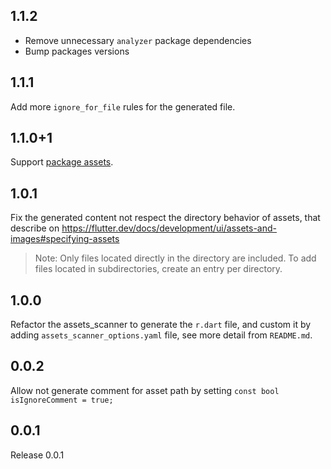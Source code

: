 ## 1.1.2

* Remove unnecessary `analyzer` package dependencies
* Bump packages versions

## 1.1.1
Add more `ignore_for_file` rules for the generated file.

## 1.1.0+1
Support [package assets](https://flutter.dev/docs/development/ui/assets-and-images#bundling-of-package-assets). 

## 1.0.1
Fix the generated content not respect the directory behavior of assets, that describe on https://flutter.dev/docs/development/ui/assets-and-images#specifying-assets

> Note: Only files located directly in the directory are included. To add files located in subdirectories, create an entry per directory.

## 1.0.0
Refactor the assets_scanner to generate the `r.dart` file, and custom it by adding `assets_scanner_options.yaml` file, see more detail from `README.md`.

## 0.0.2
Allow not generate comment for asset path by setting `const bool isIgnoreComment = true;`

## 0.0.1
Release 0.0.1
